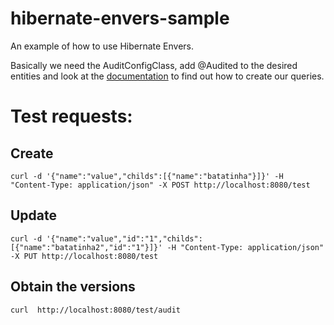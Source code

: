 # hibernate-envers-sample

An example of how to use Hibernate Envers.

Basically we need the AuditConfigClass, add @Audited to the desired entities and look at the [documentation](https://docs.jboss.org/hibernate/orm/current/userguide/html_single/Hibernate_User_Guide.html#envers-queries) to find out how to create our queries.

# Test requests:

## Create
```
curl -d '{"name":"value","childs":[{"name":"batatinha"}]}' -H "Content-Type: application/json" -X POST http://localhost:8080/test

```

## Update
```
curl -d '{"name":"value","id":"1","childs":[{"name":"batatinha2","id":"1"}]}' -H "Content-Type: application/json" -X PUT http://localhost:8080/test

```

## Obtain the versions
```
curl  http://localhost:8080/test/audit

```
